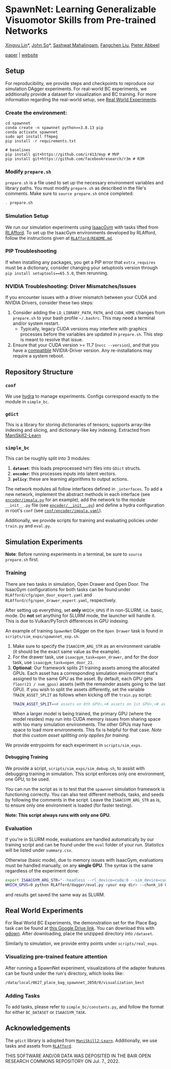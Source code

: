 # SpawnNet: Learning Generalizable Visuomotor Skills from Pre-trained Networks

[Xingyu Lin](https://xingyu-lin.github.io)\*,
[John So](https://www.johnrso.xyz/)\*,
[Sashwat Mahalingam](https://sashwat-mahalingam.github.io),
[Fangchen Liu](https://fangchenliu.github.io/),
[Pieter Abbeel](https://people.eecs.berkeley.edu/~pabbeel/)

[paper]() | [website](https://xingyu-lin.github.io/spawnnet)

## Setup

For reproducibility, we provide steps and checkpoints to reproduce our simulation DAgger experiments.
For real-world BC experiments, we additionally provide a dataset for
visualization and BC training. For more information regarding the real-world setup,
see [Real World Experiments](#real-world-experiments).

### Create the environment:
```
cd spawnnet
conda create -n spawnnet python==3.8.13 pip
conda activate spawnnet
sudo apt install ffmpeg
pip install -r requirements.txt

# baselines
pip install git+https://github.com/ir413/mvp # MVP
pip install git+https://github.com/facebookresearch/r3m # R3M
```

### Modify `prepare.sh`
`prepare.sh` is a file used to set up the necessary environment variables and library paths. You must modify `prepare.sh` as described in the file's comments.
Make sure to `source prepare.sh` once completed:

```sh
. prepare.sh
```

### Simulation Setup

We run our simulation experiments using [IsaacGym](https://developer.nvidia.com/isaac-gym) with tasks lifted from [RLAfford](https://sites.google.com/view/rlafford/). To set up the IsaacGym environments developed by RLAfford, follow the instructions given at [`RLAfford/README.md`](https://github.com/johnrso/spawnnet/blob/main/RLAfford/README.md).

### PIP Troubleshooting
If when installing any packages, you get a PIP error that `extra_requires` must be a dictionary, consider changing your setuptools version through `pip install setuptools==65.5.0`, then rerunning.

### NVIDIA Troubleshooting: Driver Mismatches/Issues
If you encounter issues with a driver mismatch between your CUDA and NVIDIA Drivers, consider these two steps:

1. Consider adding the `LD_LIBRARY_PATH`, `PATH`, and `CUDA_HOME` changes from `prepare.sh` to your bash profile `~/.bashrc`. This may need a terminal and/or system restart.
    - Typically, legacy CUDA versions may interfere with graphics processes before the variables are updated in `prepare.sh`. This step is meant to resolve that issue.
2. Ensure that your CUDA version >= 11.7 (`nvcc --version`), and that you have a [compatible](https://docs.nvidia.com/deeplearning/cudnn/support-matrix/index.html) NVIDIA-Driver version. Any re-installations may require a system reboot.

## Repository Structure

### `conf`

We use [hydra](https://github.com/facebookresearch/hydra) to manage experiments. Configs correspond exactly to the
module in `simple_bc`.

### `gdict`

This is a library for storing dictionaries of tensors; supports array-like indexing and slicing, and
dictionary-like key indexing. Extracted from [ManiSkill2-Learn](https://github.com/haosulab/ManiSkill2-Learn)

### `simple_bc`

This can be roughly split into 3 modules:
1. **`dataset`**: this loads preprocessed `hdf5` files into `GDict` structs.
2. **`encoder`**: this processes inputs into latent vectors.
3. **`policy`**: these are learning algorithms to output actions.

The network modules all follow interfaces defined in `_interfaces`. To add a new network, implement the abstract methods
in each interface (see
[`encoder/impala.py`](https://github.com/johnrso/spawnnet/blob/main/simple_bc/encoder/impala.py)
for an example), add the network to the module `__init__.py` file (see
[`encoder/__init__.py`](https://github.com/johnrso/spawnnet/blob/main/simple_bc/encoder/__init__.py))
and define a hydra configuration in root's `conf` (see
[`conf/encoder/impala.yaml`](https://github.com/johnrso/spawnnet/blob/main/conf/encoder/impala.yaml)).

Additionally, we provide scripts for training and evaluating policies under `train.py` and `eval.py`.

## Simulation Experiments

__Note__: Before running experiments in a terminal, be sure to `source prepare.sh` first.

### Training
There are two tasks in simulation, Open Drawer and Open Door. The IsaacGym configurations for both tasks can be found under `RLAfford/cfg/open_door_expert.yaml` and `RLAfford/cfg/open_drawer_expert.yaml`, respectively.

After setting up everything, set **only** `WHICH_GPUS` if in non-SLURM, i.e. basic, mode. Do **not** set anything for SLURM mode, the launcher will handle it. This is due to Vulkan/PyTorch differences in GPU indexing.

An example of training `SpawnNet` DAgger on the `Open Drawer` task is found in `scripts/sim_exps/spawnnet_exp.sh`.

1. Make sure to specify the `ISAACGYM_ARG_STR` as an environment variable (it should be the exact same value as the example).
2. For the drawer task, use `isaacgym_task=open_drawer`, and for the door task, use `isaacgym_task=open_door_21`.
3. **Optional**: Our framework splits 21 training assets among the allocated GPUs. Each asset has a corresponding simulation environment that's assigned to the same GPU as the asset. By default, each GPU gets `floor(21 / num_gpus)` assets (with the remainder assets going to the last GPU). If you wish to split the assets differently, set the variable `TRAIN_ASSET_SPLIT` as follows when kicking off the `train.py` script:
    ```sh
    TRAIN_ASSET_SPLIT=<# assets on 0th GPU>,<# assets on 1st GPU>,<# assets on 2nd GPU>,...
    ```
    When a larger model is being trained, the primary GPU (where the model resides) may run into CUDA memory issues from sharing space with too many simulation environments. The other GPUs may have space to load more environments. This fix is helpful for that case.
    *Note that this custom asset splitting only applies for training.*

We provide entrypoints for each experiment in `scripts/sim_exps`.

#### Debugging Training
We provide a script, `scripts/sim_exps/sim_debug.sh`, to assist with debugging training in simulation. This script enforces only one environment, one GPU, to be used.

You can run the script as is to test that the `spawnnet` simulation framework is functioning correctly. You can also test different methods, tasks, and seeds by following the comments in the script. Leave the `ISAACGYM_ARG_STR` as is, to ensure only one environment is loaded (for faster testing).

**Note: This script always runs with only one GPU.**


### Evaluation

If you're in SLURM mode, evaluations are handled automatically by our training script and can be found under the `eval` folder of your run. Statistics will be listed under `summary.csv`.

Otherwise (basic mode), due to memory issues with IsaacGym, evaluations must be handled manually, on any **single GPU**. The syntax is the same regardless of the experiment done:

```sh
export ISAACGYM_ARG_STR="--headless --rl_device=cuda:0 --sim_device=cuda:0 --cp_device=cuda:0 --test --use_image_obs=True"
WHICH_GPUS=0 python RLAfford/dagger/eval.py <your exp dir> --chunk_id 0 --num_chunks 1 --mode basic
```

and results get saved the same way as SLURM.

## Real World Experiments
For Real World BC Experiments, the demonstration set for the Place Bag task can be found at [this Google Drive link](https://drive.google.com/uc?id=1A4RGlKM7GDalBAA4jKTmjcMyUzkwFBJW). You can download this with [gdown](https://github.com/wkentaro/gdown). After downloading, place the unzipped directory into `/dataset`.

Similarly to simulation, we provide entry points under `scripts/real_exps`.

### Visualizing pre-trained feature attention
After running a SpawnNet experiment, visualizations of the adapter features can be found under the run's directory, which looks like:
```sh
/data/local/0627_place_bag_spawnnet_2050/0/visualization_best
```


### Adding Tasks

To add tasks, please refer to `simple_bc/constants.py`, and follow the format for either `BC_DATASET` or `ISAACGYM_TASK`.

## Acknowledgements

The `gdict` library is adopted from [`ManiSkill2-Learn`](https://github.com/haosulab/ManiSkill2-Learn). Additionally, we use tasks and assets from [`RLAfford`](https://github.com/hyperplane-lab/RLAfford).

THIS SOFTWARE AND/OR DATA WAS DEPOSITED IN THE BAIR OPEN RESEARCH COMMONS REPOSITORY ON Jul. 7., 2022.
